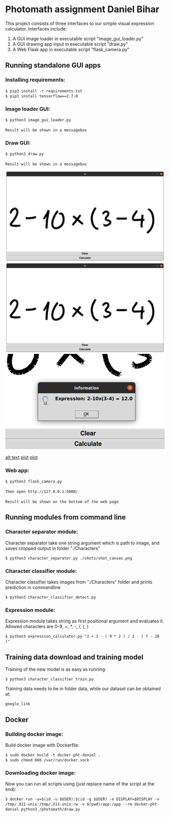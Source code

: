# Photomath assignment Daniel Bihar

This project consists of three interfaces to our simple visual expression calculator. 
Interfaces include:
1) A GUI image loader in executable script "image_gui_loader.py"
2) A GUI drawing app input in executable script "draw.py"
3) A Web Flask app in executable script "flask_camera.py"

## Running standalone GUI apps

### Installing requirements:

	$ pip3 install -r requirements.txt
	$ pip3 install tensorflow==2.7.0
	
### Image loader GUI:

	$ python3 image_gui_loader.py
	
	Result will be shown in a messagebox

### Draw GUI:

	$ python3 draw.py
	
	Result will be shown in a messagebox
	
![alt text](https://github.com/dbihar/ptm_assignment/blob/master/Assets/draw1.png?raw=true)
![plot](./Assets/draw1.png)
![plot](./Assets/draw3.png)

[alt text](https://github.com/dbihar/ptm_assignment/blob/master/Assets/draw1.png?raw=true)
[plot](./Assets/draw1.png)
[plot](./Assets/draw3.png)


### Web app:

	$ python3 flask_camera.py
	
	Then open http://127.0.0.1:5000/
	
	Result will be shown on the bottom of the web page
	
## Running modules from command line

### Character separator module:

Character separator take one string argument which is path to image, and saves cropped output in folder "./Characters"

	$ python3 character_separator.py ./shots/shot_canvas.png
	
### Character classifier module:

Character classifier takes images from "./Characters" folder and prints prediction in commandline

	$ python3 character_classifier_detect.py

### Expression module:

Expression module takes string as first positional argument and evaluates it. Allowed characters are 0-9, +, *, -, /, (, )

	$ python3 expression_calculator.py "2 + 3 - ( 9 * 2 ) / 2 - ( 7 - 20 )"

## Training data download and training model
Training of the new model is as easy as running:
	
	$ python3 character_classifier_train.py
	
Training data needs to be in folder data, while our dataset can be obtained at:

	google_link

## Docker

### Building docker image:
Build docker image with Dockerfile:

	$ sudo docker build -t docker-pht-daniel .
	$ sudo chmod 666 /var/run/docker.sock
	
### Downloading docker image:

	
	
Now you can run all scripts using (just replace name of the script at the end):
	
	$ docker run -u=$(id -u $USER):$(id -g $USER) -e DISPLAY=$DISPLAY -v /tmp/.X11-unix:/tmp/.X11-unix:rw -v $(pwd)/app:/app --rm docker-pht-daniel python3 /photomath/draw.py
